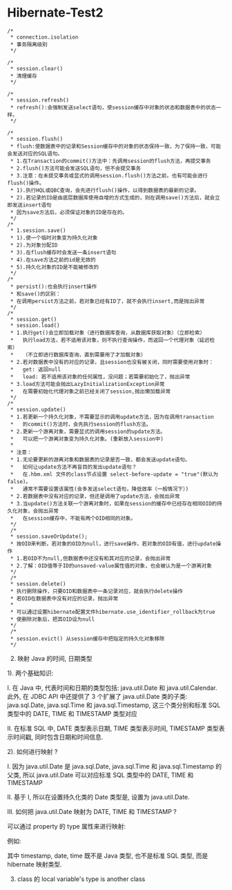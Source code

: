 # Hibernate-Test2
  
  	/*
	 * connection.isolation
	 * 事务隔离级别 
	 */  
    
	/*
	 * session.clear()
	 * 清理缓存
	 */
      
	/*
	 * session.refresh()
	 * refresh():会强制发送select语句，使session缓存中对象的状态和数据表中的状态一样。
	 */
	
	/*
	 * session.flush()
	 * flush:使数据表中的记录和Session缓存中的对象的状态保持一致，为了保持一致，可能会发送对应的SQL语句。
	 * 1.在Transaction的commit()方法中：先调用session的flush方法，再提交事务
	 * 2.flush()方法可能会发送SQL语句，但不会提交事务
	 * 3.注意：在未提交事务或显式的调用session.flush()方法之前，也有可能会进行flush()操作。
	 * 1).执行HQL或QBC查询，会先进行flush()操作，以得到数据表的最新的记录。
	 * 2).若记录的ID是由底层数据库使用自增的方式生成的，则在调用save()方法后，就会立即发送insert语句
	 * 因为save方法后，必须保证对象的ID是存在的。
	 */
	/*
	 * 1.session.save()
	 * 1).使一个临时对象变为持久化对象
	 * 2).为对象分配ID
	 * 3).在flush缓存时会发送一条insert语句
	 * 4).在save方法之前的id是无效的
	 * 5).持久化对象的ID是不能被修改的
	 */
	/*
	 * persist():也会执行insert操作
	 * 和save()的区别：
	 * 在调用persist方法之前，若对象已经有ID了，就不会执行insert,而是抛出异常
	 */
	/*
	 * session.get()
	 * session.load()
	 * 1.执行get()会立即加载对象（进行数据库查询，从数据库获取对象）（立即检索）
	 *   执行load方法，若不适用该对象，则不执行查询操作，而返回一个代理对象（延迟检索）
	 *   （不立即进行数据库查询，直到需要用了才加载对象）
	 * 2.若对数据表中没有的对应的记录，且session也没有被关闭，同时需要使用对象时：
	 *   get: 返回null
	 *   load: 若不适用该对象的任何属性，没问题；若需要初始化了，抛出异常
	 * 3.load方法可能会抛出LazyInitializationException异常
	 *   在需要初始化代理对象之前已经关闭了session,抛出懒加载异常
	 */
	/*
	 * session.update()
	 * 1.若更新一个持久化对象，不需要显示的调用update方法，因为在调用transaction
	 *   的commit()方法时，会先执行session的flush方法。
	 * 2.更新一个游离对象，需要显式的调用session的update方法。
	 *   可以把一个游离对象变为持久化对象。(重新放入session中)
	 * 
	 * 注意：
	 * 1.无论要更新的游离对象和数据表的记录是否一致，都会发送update语句。
	 *   如何让update方法不再盲目的发出update语句？
	 *   在.hbm.xml 文件的class节点设置 select-before-update = "true"(默认为false)。
	 *   通常不需要设置该属性(会多发送select语句，降低效率（一般情况下）)
	 * 2.若数据表中没有对应的记录，但还是调用了update方法，会抛出异常
	 * 3.当update()方法关联一个游离对象时，如果在session的缓存中已经存在相同OID的持久化对象，会抛出异常
	 *   在session缓存中，不能有两个OID相同的对象。
	 */
	 /*
	 * session.saveOrUpdate();
	 * 按OID来判断，若对象的OID为null，进行save操作，若对象的OID有值，进行update操作
	 * 1.若OID不为null,但数据表中还没有和其对应的记录，会抛出异常
	 * 2.了解：OID值等于ID的unsaved-value属性值的对象，也会被认为是一个游离对象
	 */
	 /*
	 * session.delete()
	 * 执行删除操作，只要OID和数据表中一条记录对应，就会执行delete操作
	 * 若OID在数据表中没有对应的记录，抛出异常
	 * 
	 * 可以通过设置hibernate配置文件hibernate.use_identifier_rollback为true
	 * 使删除对象后，把其OID设为null
	 */
	 /*
	 * session.evict() 从session缓存中把指定的持久化对象移除
	 */
2. 映射 Java 的时间, 日期类型

1). 两个基础知识:

I. 在 Java 中, 代表时间和日期的类型包括: java.util.Date 和 java.util.Calendar. 
此外, 在 JDBC API 中还提供了 3 个扩展了 java.util.Date 类的子类: java.sql.Date, java.sql.Time 
和 java.sql.Timestamp, 这三个类分别和标准 SQL 类型中的 DATE, TIME 和 TIMESTAMP 类型对应

II. 在标准 SQL 中, DATE 类型表示日期, TIME 类型表示时间, TIMESTAMP 类型表示时间戳, 同时包含日期和时间信息. 

2). 如何进行映射 ?

I. 因为 java.util.Date 是 java.sql.Date, java.sql.Time 和 java.sql.Timestamp 的父类, 所以 java.util.Date
可以对应标准 SQL 类型中的 DATE, TIME 和 TIMESTAMP

II. 基于 I, 所以在设置持久化类的 Date 类型是, 设置为 java.util.Date. 

III. 如何把 java.util.Date 映射为 DATE, TIME 和 TIMESTAMP ?

可以通过 property 的 type 属性来进行映射: 

例如:

<property name="date" type="timestamp">
    <column name="DATE" />
</property>

<property name="date" type="data">
    <column name="DATE" />
</property>

<property name="date" type="time">
    <column name="DATE" />
</property>

其中 timestamp, date, time 既不是 Java 类型, 也不是标准 SQL 类型, 而是 hibernate 映射类型. 

3. class 的 local variable's type is another class
